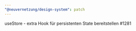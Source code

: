```yaml
---
"@neuvernetzung/design-system": patch
---
```


useStore - extra Hook für persistenten State bereitstellen #1281
